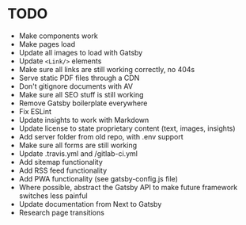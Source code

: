 # TODO

* Make components work
* Make pages load
* Update all images to load with Gatsby
* Update `<Link/>` elements
* Make sure all links are still working correctly, no 404s
* Serve static PDF files through a CDN
* Don't gitignore documents with AV
* Make sure all SEO stuff is still working
* Remove Gatsby boilerplate everywhere
* Fix ESLint
* Update insights to work with Markdown
* Update license to state proprietary content (text, images, insights)
* Add server folder from old repo, with .env support
* Make sure all forms are still working
* Update .travis.yml and /gitlab-ci.yml
* Add sitemap functionality
* Add RSS feed functionality
* Add PWA functionality (see gatsby-config.js file)
* Where possible, abstract the Gatsby API to make future framework switches less painful
* Update documentation from Next to Gatsby
* Research page transitions
